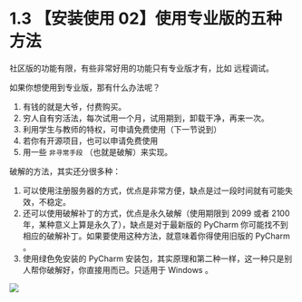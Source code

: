 # 1.3 【安装使用 02】使用专业版的五种方法



社区版的功能有限，有些非常好用的功能只有专业版才有，比如 远程调试。

如果你想使用到专业版，那有什么办法呢？

1. 有钱的就是大爷，付费购买。
2. 穷人自有穷活法，每次试用一个月，试用期到，卸载干净，再来一次。
3. 利用学生与教师的特权，可申请免费使用（下一节说到）
4. 若你有开源项目，也可以申请免费使用
5. 用一些 `非寻常手段` （也就是破解）来实现。

破解的方法，其实还分很多种：

1. 可以使用注册服务器的方式，优点是非常方便，缺点是过一段时间就有可能失效，不稳定。
2. 还可以使用破解补丁的方式，优点是永久破解（使用期限到 2099 或者 2100 年，某种意义上算是永久了），缺点是对于最新版的 PyCharm 你可能找不到相应的破解补丁。如果要使用这种方法，就意味着你得使用旧版的 PyCharm 。
3. 使用绿色免安装的 PyCharm 安装包，其实原理和第二种一样，这一种只是别人帮你破解好，你直接用而已。只适用于 Windows 。

![](https://open.weixin.qq.com/qr/code?username=idealyard)